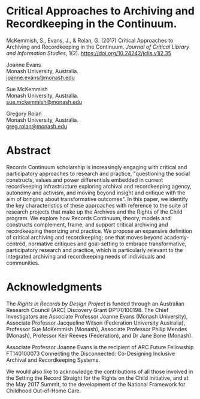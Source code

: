 # Critical Approaches to Archiving and Recordkeeping in the Continuum. 

McKemmish, S., Evans, J., & Rolan, G. (2017) Critical Approaches to Archiving and Recordkeeping in the Continuum. _Journal of Critical Library and Information Studies_, 1(2). https://doi.org/10.24242/jclis.v1i2.35

Joanne Evans \
Monash University, Australia. \
joanne.evans@monash.edu 

Sue McKemmish \
Monash University, Australia. \
sue.mckemmish@monash.edu 

Gregory Rolan \
Monash University, Australia. \
greg.rolan@monash.edu 

# Abstract 

Records Continuum scholarship is increasingly engaging with critical and participatory approaches to research and practice, "questioning the social constructs, values and power differentials embedded in current recordkeeping infrastructure exploring archival and recordkeeping agency, autonomy and activism, and moving beyond insight and critique with the aim of bringing about transformative outcomes". In this paper, we identify the key characteristics of these approaches with reference to the suite of research projects that make up the Archives and the Rights of the Child program. We explore how Records Continuum, theory, models and constructs complement, frame, and support critical archiving and recordkeeping theorizing and practice.  We propose an expansive definition of critical archiving and recordkeeping; one that moves beyond academy-centred, normative critiques and goal-setting to embrace transformative, participatory research and practice, which is particularly relevant to the integrated archiving and recordkeeping needs of individuals and communities.

# Acknowledgments

The _Rights in Records by Design Project_ is funded through an Australian Research Council (ARC) Discovery Grant DP170100198. The Chief Investigators are Associate Professor Joanne Evans (Monash University), Associate Professor Jacqueline Wilson (Federation University Australia), Professor Sue McKemmish (Monash), Associate Professor Philip Mendes (Monash), Professor Keir Reeves (Federation), and Dr Jane Bone (Monash). 

Associate Professor Joanne Evans is the recipient of ARC Future Fellowship FT140100073 Connecting the Disconnected: Co-Designing Inclusive Archival and Recordkeeping Systems. 

We would also like to acknowledge the contributions of all those involved in the Setting the Record Straight for the Rights on the Child Initiative, and at the May 2017 Summit, to the development of the National Framework for Childhood Out-of-Home Care.
